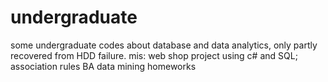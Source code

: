 # undergraduate
some undergraduate codes about database and data analytics, only partly recovered from HDD failure.
mis: web shop project using c# and SQL; association rules 
BA data mining homeworks
